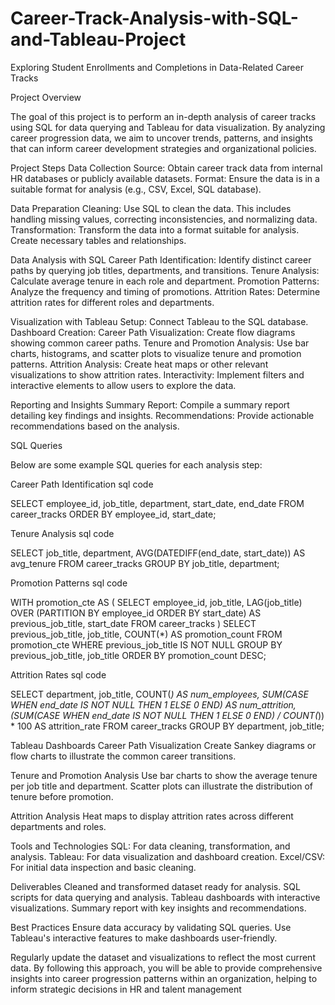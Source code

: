 # Career-Track-Analysis-with-SQL-and-Tableau-Project
Exploring Student Enrollments and Completions in Data-Related Career Tracks 

Project Overview

The goal of this project is to perform an in-depth analysis of career tracks using SQL for data querying and Tableau for data visualization. By analyzing career progression data, we aim to uncover trends, patterns, and insights that can inform career development strategies and organizational policies.

Project Steps
Data Collection
      Source: Obtain career track data from internal HR databases or publicly available datasets.
      Format: Ensure the data is in a suitable format for analysis (e.g., CSV, Excel, SQL database).

Data Preparation
      Cleaning: Use SQL to clean the data. This includes handling missing values, correcting inconsistencies, and normalizing data.
      Transformation: Transform the data into a format suitable for analysis.       
      Create necessary tables and relationships.

Data Analysis with SQL
      Career Path Identification: 
      Identify distinct career paths by querying job titles, departments, and transitions.
      Tenure Analysis: Calculate average tenure in each role and department.
      Promotion Patterns: Analyze the frequency and timing of promotions.
      Attrition Rates: Determine attrition rates for different roles and departments.
      
Visualization with Tableau
Setup: Connect Tableau to the SQL database.
Dashboard Creation: 
                    Career Path Visualization: Create flow diagrams showing common career paths.
                    Tenure and Promotion Analysis: Use bar charts, histograms, and scatter plots to visualize tenure and promotion patterns.
                    Attrition Analysis: Create heat maps or other relevant visualizations to show attrition rates.
Interactivity: Implement filters and interactive elements to allow users to explore the data.

Reporting and Insights
Summary Report: Compile a summary report detailing key findings and insights.
Recommendations: Provide actionable recommendations based on the analysis.

SQL Queries

Below are some example SQL queries for each analysis step:

Career Path Identification
sql code

SELECT employee_id, job_title, department, start_date, end_date
FROM career_tracks
ORDER BY employee_id, start_date;

Tenure Analysis
sql code

SELECT job_title, department, AVG(DATEDIFF(end_date, start_date)) AS avg_tenure
FROM career_tracks
GROUP BY job_title, department;

Promotion Patterns
sql code

WITH promotion_cte AS (
    SELECT employee_id, job_title, 
           LAG(job_title) OVER (PARTITION BY employee_id ORDER BY start_date) AS previous_job_title,
           start_date
    FROM career_tracks
)
SELECT previous_job_title, job_title, COUNT(*) AS promotion_count
FROM promotion_cte
WHERE previous_job_title IS NOT NULL
GROUP BY previous_job_title, job_title
ORDER BY promotion_count DESC;

Attrition Rates
sql code

SELECT department, job_title, COUNT(*) AS num_employees,
       SUM(CASE WHEN end_date IS NOT NULL THEN 1 ELSE 0 END) AS num_attrition,
       (SUM(CASE WHEN end_date IS NOT NULL THEN 1 ELSE 0 END) / COUNT(*)) * 100 AS attrition_rate
FROM career_tracks
GROUP BY department, job_title;

Tableau Dashboards
Career Path Visualization
Create Sankey diagrams or flow charts to illustrate the common career transitions.

Tenure and Promotion Analysis
Use bar charts to show the average tenure per job title and department.
Scatter plots can illustrate the distribution of tenure before promotion.

Attrition Analysis
Heat maps to display attrition rates across different departments and roles.

Tools and Technologies
SQL: For data cleaning, transformation, and analysis.
Tableau: For data visualization and dashboard creation.
Excel/CSV: For initial data inspection and basic cleaning.

Deliverables
Cleaned and transformed dataset ready for analysis.
SQL scripts for data querying and analysis.
Tableau dashboards with interactive visualizations.
Summary report with key insights and recommendations.

Best Practices
Ensure data accuracy by validating SQL queries.
Use Tableau's interactive features to make dashboards user-friendly.

Regularly update the dataset and visualizations to reflect the most current data.
By following this approach, you will be able to provide comprehensive insights into career progression patterns within an organization, helping to inform strategic decisions in HR and talent management

